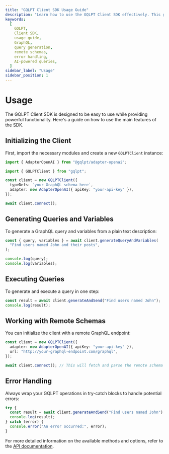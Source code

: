```yaml
---
title: "GQLPT Client SDK Usage Guide"
description: "Learn how to use the GQLPT Client SDK effectively. This guide covers client initialization, query generation, execution, working with remote schemas, and error handling."
keywords:
  [
    GQLPT,
    Client SDK,
    usage guide,
    GraphQL,
    query generation,
    remote schemas,
    error handling,
    AI-powered queries,
  ]
sidebar_label: "Usage"
sidebar_position: 1
---
```


# Usage

The GQLPT Client SDK is designed to be easy to use while providing powerful functionality. Here's a guide on how to use the main features of the SDK.

## Initializing the Client

First, import the necessary modules and create a new `GQLPTClient` instance:

```typescript
import { AdapterOpenAI } from "@gqlpt/adapter-openai";

import { GQLPTClient } from "gqlpt";

const client = new GQLPTClient({
  typeDefs: `your GraphQL schema here`,
  adapter: new AdapterOpenAI({ apiKey: "your-api-key" }),
});

await client.connect();
```

## Generating Queries and Variables

To generate a GraphQL query and variables from a plain text description:

```typescript
const { query, variables } = await client.generateQueryAndVariables(
  "Find users named John and their posts",
);

console.log(query);
console.log(variables);
```

## Executing Queries

To generate and execute a query in one step:

```typescript
const result = await client.generateAndSend("Find users named John");
console.log(result);
```

## Working with Remote Schemas

You can initialize the client with a remote GraphQL endpoint:

```typescript
const client = new GQLPTClient({
  adapter: new AdapterOpenAI({ apiKey: "your-api-key" }),
  url: "http://your-graphql-endpoint.com/graphql",
});

await client.connect(); // This will fetch and parse the remote schema
```

## Error Handling

Always wrap your GQLPT operations in try-catch blocks to handle potential errors:

```typescript
try {
  const result = await client.generateAndSend("Find users named John");
  console.log(result);
} catch (error) {
  console.error("An error occurred:", error);
}
```

For more detailed information on the available methods and options, refer to the [API documentation](./api.md).
